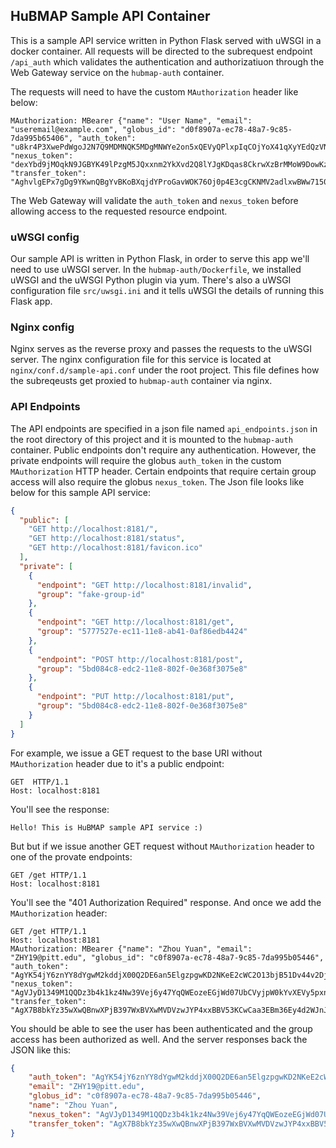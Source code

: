 ## HuBMAP Sample API Container

This is a sample API service written in Python Flask served with uWSGI in a docker container. All requests will be directed to the subrequest endpoint `/api_auth` which validates the authentication and authorizatiuon through the Web Gateway service on the `hubmap-auth` container.

The requests will need to have the custom `MAuthorization` header like below:

````
MAuthorization: MBearer {"name": "User Name", "email": "useremail@example.com", "globus_id": "d0f8907a-ec78-48a7-9c85-7da995b65406", "auth_token": "u8kr4P3XwePdWgoJ2N7Q9MDMNQK5MDgMNWYe2on5xQEVyQPlxpIqCOjYoX41qXyYEdQzVN9np2jQMniPpDJ74c7LXztq9mYc10GQU6d0x", "nexus_token": "dexYbd9jMOqkN9JGBYK49lPzgM5JQxxnm2YkXvd2Q8lYJgKDqas8CkrwXzBrMMoW9DowKzEYQeEgdmCqPv0NJKQwd8", "transfer_token": "AghvlgEPx7gDg9YKwnQBgYvBKoBXqjdYProGavWOK76Oj0p4E3cgCKNMV2adlxwBWw7150E3Bk594rTKDd4joUplYg"}
````

The Web Gateway will validate the `auth_token` and `nexus_token` before allowing access to the requested resource endpoint.

### uWSGI config

Our sample API is written in Python Flask, in order to serve this app we'll need to use uWSGI server. In the `hubmap-auth/Dockerfile`, we installed uWSGI and the uWSGI Python plugin via yum. There's also a uWSGI configuration file `src/uwsgi.ini` and it tells uWSGI the details of running this Flask app.

### Nginx config

Nginx serves as the reverse proxy and passes the requests to the uWSGI server. The nginx configuration file for this service is located at `nginx/conf.d/sample-api.conf` under the root project. This file defines how the subreqeusts get proxied to `hubmap-auth` container via nginx. 


### API Endpoints

The API endpoints are specified in a json file named `api_endpoints.json` in the root directory of this project and it is mounted to the `hubmap-auth` container. Public endpoints don't require any authentication. However, the private endpoints will require the globus `auth_token` in the custom `MAuthorization` HTTP header. Certain endpoints that require certain group access will also require the globus `nexus_token`. The Json file looks like below for this sample API service:

````json
{
  "public": [
    "GET http://localhost:8181/",
    "GET http://localhost:8181/status",
    "GET http://localhost:8181/favicon.ico"
  ],
  "private": [
    {
      "endpoint": "GET http://localhost:8181/invalid",
      "group": "fake-group-id"
    },
    {
      "endpoint": "GET http://localhost:8181/get",
      "group": "5777527e-ec11-11e8-ab41-0af86edb4424"
    },
    {
      "endpoint": "POST http://localhost:8181/post",
      "group": "5bd084c8-edc2-11e8-802f-0e368f3075e8"
    },
    {
      "endpoint": "PUT http://localhost:8181/put",
      "group": "5bd084c8-edc2-11e8-802f-0e368f3075e8"
    }
  ]
}
````

For example, we issue a GET request to the base URI without `MAuthorization` header due to it's a public endpoint:

````
GET  HTTP/1.1
Host: localhost:8181
````

You'll see the response:

````
Hello! This is HuBMAP sample API service :)
````

But but if we issue another GET request without `MAuthorization` header to one of the provate endpoints:

````
GET /get HTTP/1.1
Host: localhost:8181
````

You'll see the "401 Authorization Required" response. And once we add the `MAuthorization` header:

````
GET /get HTTP/1.1
Host: localhost:8181
MAuthorization: MBearer {"name": "Zhou Yuan", "email": "ZHY19@pitt.edu", "globus_id": "c0f8907a-ec78-48a7-9c85-7da995b05446", "auth_token": "AgYK54jY6znYY8dYgwM2kddjX00Q2DE6an5ElgzpgwKD2NKeE2cWC2O13bjB51Dv44v2DjpyWMnozpFV7E9rVH1ldYs3E0lIjX9BTJ4jD", "nexus_token": "AgVJyD1349M1QQDz3b4k1kz4Nw39Vej6y47YqQWEozeEGjWd07UbCVyjpW0kYvXEVy5pxnye0BKqGqHlXo6klC6Gzk", "transfer_token": "AgX7B8bkYz35wXwQBnwXPjB397WxBVXwMVDVzwJYP4xxBBV53KCwCaa3EBm36Ey4d2WJnJOQ7E1PXbt4nWQm4H8046"}v
````

You should be able to see the user has been authenticated and the group access has been authorized as well. And the server responses back the JSON like this:

````json
{
    "auth_token": "AgYK54jY6znYY8dYgwM2kddjX00Q2DE6an5ElgzpgwKD2NKeE2cWC2O13bjB51Dv44v2DjpyWMnozpFV7E9rVH1ldYs3E0lIjX9BTJ4jD",
    "email": "ZHY19@pitt.edu",
    "globus_id": "c0f8907a-ec78-48a7-9c85-7da995b05446",
    "name": "Zhou Yuan",
    "nexus_token": "AgVJyD1349M1QQDz3b4k1kz4Nw39Vej6y47YqQWEozeEGjWd07UbCVyjpW0kYvXEVy5pxnye0BKqGqHlXo6klC6Gzk",
    "transfer_token": "AgX7B8bkYz35wXwQBnwXPjB397WxBVXwMVDVzwJYP4xxBBV53KCwCaa3EBm36Ey4d2WJnJOQ7E1PXbt4nWQm4H8046"
}
````